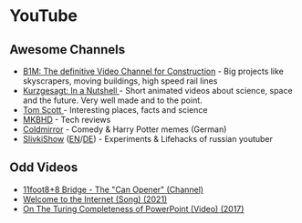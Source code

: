 # YouTube

## Awesome Channels

* [B1M: The definitive Video Channel for Construction](https://www.youtube.com/c/Theb1mGoogle) - Big projects like skyscrapers, moving buildings, high speed rail lines
* [Kurzgesagt: In a Nutshell ](https://www.youtube.com/user/Kurzgesagt)- Short animated videos about science, space and the future. Very well made and to the point.
* [Tom Scott ](https://www.youtube.com/channel/UCBa659QWEk1AI4Tg--mrJ2A)- Interesting places, facts and science
* [MKBHD](https://www.youtube.com/user/marquesbrownlee) - Tech reviews
* [Coldmirror](https://www.youtube.com/user/coldmirror) - Comedy & Harry Potter memes \(German\)
* [SlivkiShow](https://www.youtube.com/channel/UC37D-JTE7-V-L-VIrxzzZpQ) \([EN](https://www.youtube.com/channel/UC37D-JTE7-V-L-VIrxzzZpQ)/[DE](https://www.youtube.com/channel/UC7VhV6tkAPJcz4aXe9qjSVA)\) - Experiments & Lifehacks of russian youtuber

## Odd Videos

* [11foot8+8 Bridge - The "Can Opener" \(Channel\)](https://www.youtube.com/c/yovo68/videos)
* [Welcome to the Internet \(Song\) \(2021\)](https://www.youtube.com/watch?v=oWVPwH-zPnQ)
* [On The Turing Completeness of PowerPoint \(Video\) \(2017\)](https://www.youtube.com/watch?v=uNjxe8ShM-8)



